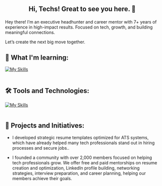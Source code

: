 ## <p align="center">  Hi, Techs! Great to see you here. 💜 

<p align="rigth"> 
Hey there! I’m an executive headhunter and career mentor with 7+ years of experience in high-impact results.
Focused on tech, growth, and building meaningful connections.
  
Let’s create the next big move together. 

</p>


## 🚀 What I'm learning: 
[![My Skills](https://skillicons.dev/icons?i=java,python,javascript)](https://skillicons.dev)<br><br>

## 🛠️ Tools and Technologies:
[![My Skills](https://skillicons.dev/icons?i=vscode,idea,mysql,git,github)](https://skillicons.dev)<br><br>

## 👥 Projects and Initiatives:
- I developed strategic resume templates optimized for ATS systems, which have already helped many tech professionals stand out in hiring processes and secure jobs..

- I founded a community with over 2,000 members focused on helping tech professionals grow. We offer free and paid mentorships on resume creation and optimization, LinkedIn profile building, networking strategies, interview preparation, and career planning, helping our members achieve their goals.
